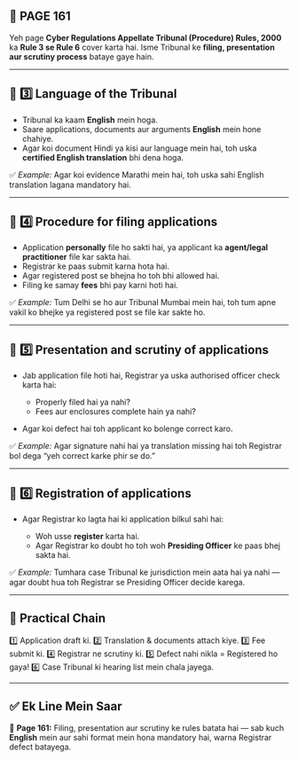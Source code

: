 ## 📄 **PAGE 161**

Yeh page **Cyber Regulations Appellate Tribunal (Procedure) Rules, 2000** ka **Rule 3 se Rule 6** cover karta hai. Isme Tribunal ke **filing, presentation aur scrutiny process** bataye gaye hain.

---

## 🔹 **3️⃣ Language of the Tribunal**

* Tribunal ka kaam **English** mein hoga.
* Saare applications, documents aur arguments **English** mein hone chahiye.
* Agar koi document Hindi ya kisi aur language mein hai, toh uska **certified English translation** bhi dena hoga.

✅ *Example:* Agar koi evidence Marathi mein hai, toh uska sahi English translation lagana mandatory hai.

---

## 🔹 **4️⃣ Procedure for filing applications**

* Application **personally** file ho sakti hai, ya applicant ka **agent/legal practitioner** file kar sakta hai.
* Registrar ke paas submit karna hota hai.
* Agar registered post se bhejna ho toh bhi allowed hai.
* Filing ke samay **fees** bhi pay karni hoti hai.

✅ *Example:* Tum Delhi se ho aur Tribunal Mumbai mein hai, toh tum apne vakil ko bhejke ya registered post se file kar sakte ho.

---

## 🔹 **5️⃣ Presentation and scrutiny of applications**

* Jab application file hoti hai, Registrar ya uska authorised officer check karta hai:

  * Properly filed hai ya nahi?
  * Fees aur enclosures complete hain ya nahi?
* Agar koi defect hai toh applicant ko bolenge correct karo.

✅ *Example:* Agar signature nahi hai ya translation missing hai toh Registrar bol dega “yeh correct karke phir se do.”

---

## 🔹 **6️⃣ Registration of applications**

* Agar Registrar ko lagta hai ki application bilkul sahi hai:

  * Woh usse **register** karta hai.
  * Agar Registrar ko doubt ho toh woh **Presiding Officer** ke paas bhej sakta hai.

✅ *Example:* Tumhara case Tribunal ke jurisdiction mein aata hai ya nahi — agar doubt hua toh Registrar se Presiding Officer decide karega.

---

## 🧩 **Practical Chain**

1️⃣ Application draft ki.
2️⃣ Translation & documents attach kiye.
3️⃣ Fee submit ki.
4️⃣ Registrar ne scrutiny ki.
5️⃣ Defect nahi nikla = Registered ho gaya!
6️⃣ Case Tribunal ki hearing list mein chala jayega.

---

## ✅ **Ek Line Mein Saar**

📌 **Page 161:** Filing, presentation aur scrutiny ke rules batata hai — sab kuch **English** mein aur sahi format mein hona mandatory hai, warna Registrar defect batayega.
